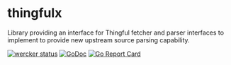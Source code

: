 thingfulx
=========

Library providing an interface for Thingful fetcher and parser interfaces to
implement to provide new upstream source parsing capability.

[![wercker status](https://app.wercker.com/status/6e40027b3d885cd3a223e02edbfadbda/s "wercker status")](https://app.wercker.com/project/bykey/6e40027b3d885cd3a223e02edbfadbda)
[![GoDoc](https://godoc.org/github.com/thingful/thingfulx?status.svg)](https://godoc.org/github.com/thingful/thingfulx)
[![Go Report Card](https://goreportcard.com/badge/github.com/thingful/thingfulx)](https://goreportcard.com/report/github.com/thingful/thingfulx)
